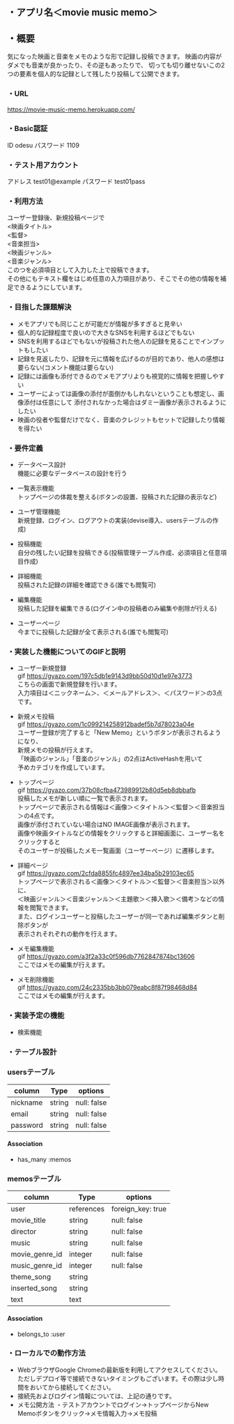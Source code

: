 ## ・アプリ名＜movie music memo＞

## ・概要

 気になった映画と音楽をメモのような形で記録し投稿できます。
 映画の内容がダメでも音楽が良かったり、その逆もあったりで、
 切っても切り離せないこの2つの要素を個人的な記録として残したり投稿して公開できます。
 

### ・URL
https://movie-music-memo.herokuapp.com/

### ・Basic認証
ID odesu
パスワード 1109

### ・テスト用アカウント
アドレス test01@example
パスワード test01pass

### ・利用方法
ユーザー登録後、新規投稿ページで
<br><映画タイトル>
<br><監督>
<br><音楽担当>
<br><映画ジャンル>
<br><音楽ジャンル>
<br>このつを必須項目として入力した上で投稿できます。
<br>その他にもテキスト欄をはじめ任意の入力項目があり、そこでその他の情報を補足できるようにしています。

### ・目指した課題解決
- メモアプリでも同じことが可能だが情報が多すぎると見辛い
- 個人的な記録程度で良いので大きなSNSを利用するほどでもない
- SNSを利用するほどでもないが投稿された他人の記録を見ることでインプットもしたい
- 記録を見返したり、記録を元に情報を広げるのが目的であり、他人の感想は要らない(コメント機能は要らない)
- 記録には画像も添付できるのでメモアプリよりも視覚的に情報を把握しやすい
- ユーザーによっては画像の添付が面倒かもしれないということも想定し、画像添付は任意にして
  添付されなかった場合はダミー画像が表示されるようにしたい
- 映画の役者や監督だけでなく、音楽のクレジットもセットで記録したり情報を得たい

### ・要件定義
- データベース設計
<br>機能に必要なデータベースの設計を行う

- 一覧表示機能
<br> トップページの体裁を整える(ボタンの設置、投稿された記録の表示など)

- ユーザ管理機能
<br> 新規登録、ログイン、ログアウトの実装(devise導入、usersテーブルの作成)

- 投稿機能
<br> 自分の残したい記録を投稿できる(投稿管理テーブル作成、必須項目と任意項目作成)

- 詳細機能
<br> 投稿された記録の詳細を確認できる(誰でも閲覧可)

- 編集機能
<br> 投稿した記録を編集できる(ログイン中の投稿者のみ編集や削除が行える)

- ユーザーページ
<br> 今までに投稿した記録が全て表示される(誰でも閲覧可)

### ・実装した機能についてのGIFと説明
- ユーザー新規登録
<br>gif https://gyazo.com/197c5db1e9143d9bb50d10d1e97e3773
<br>こちらの画面で新規登録を行います。
<br>入力項目は＜ニックネーム＞、＜メールアドレス＞、＜パスワード＞の3点です。

- 新規メモ投稿
<br>gif https://gyazo.com/1c099214258912badef5b7d78023a04e
<br>ユーザー登録が完了すると「New Memo」というボタンが表示されるようになり、
<br>新規メモの投稿が行えます。
<br>「映画のジャンル」「音楽のジャンル」の2点はActiveHashを用いて
<br>予めカテゴリを作成しています。

- トップページ
<br>gif https://gyazo.com/37b08cfba473989912b80d5eb8dbbafb
<br>投稿したメモが新しい順に一覧で表示されます。
<br>トップページで表示される情報は＜画像＞＜タイトル＞＜監督＞＜音楽担当＞の4点です。
<br>画像が添付されていない場合はNO IMAGE画像が表示されます。
<br>画像や映画タイトルなどの情報をクリックすると詳細画面に、ユーザー名をクリックすると
<br>そのユーザーが投稿したメモ一覧画面（ユーザーページ）に遷移します。

- 詳細ページ
<br>gif https://gyazo.com/2cfda8855fc4897ee34ba5b29103ec65
<br>トップページで表示される＜画像＞＜タイトル＞＜監督＞＜音楽担当＞以外に、
<br>＜映画ジャンル＞＜音楽ジャンル＞＜主題歌＞＜挿入歌＞＜備考＞などの情報を閲覧できます。
<br>また、ログインユーザーと投稿したユーザーが同一であれば編集ボタンと削除ボタンが
<br>表示されそれぞれの動作を行えます。

- メモ編集機能
<br>gif https://gyazo.com/a3f2a33c0f596db7762847874bc13606
<br>ここではメモの編集が行えます。

- メモ削除機能
<br>gif https://gyazo.com/24c2335bb3bb079eabc8f87f98468d84
<br>ここではメモの編集が行えます。

### ・実装予定の機能
- 検索機能

### ・テーブル設計

### usersテーブル

|column    |Type  |options    |
|----------|------|-----------|
|nickname  |string|null: false|
|email     |string|null: false|
|password  |string|null: false|

#### Association

- has_many :memos

### memosテーブル

|column        |Type      |options          |
|--------------|----------|-----------------|
|user          |references|foreign_key: true|
|movie_title   |string    |null: false      |
|director      |string    |null: false      |
|music         |string    |null: false      |
|movie_genre_id|integer   |null: false      |
|music_genre_id|integer   |null: false      |
|theme_song    |string    |                 |
|inserted_song |string    |                 |
|text          |text      |                 |

#### Association

- belongs_to :user

### ・ローカルでの動作方法
- WebブラウザGoogle Chromeの最新版を利用してアクセスしてください。
  ただしデプロイ等で接続できないタイミングもございます。その際は少し時間をおいてから接続してください。
- 接続先およびログイン情報については、上記の通りです。
- メモ公開方法 
  ・テストアカウントでログイン→トップページからNew Memoボタンをクリック→メモ情報入力→メモ投稿
